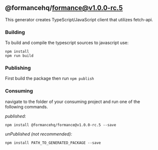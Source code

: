 ## @formancehq/formance@v1.0.0-rc.5

This generator creates TypeScript/JavaScript client that utilizes fetch-api.

### Building

To build and compile the typescript sources to javascript use:
```
npm install
npm run build
```

### Publishing

First build the package then run ```npm publish```

### Consuming

navigate to the folder of your consuming project and run one of the following commands.

_published:_

```
npm install @formancehq/formance@v1.0.0-rc.5 --save
```

_unPublished (not recommended):_

```
npm install PATH_TO_GENERATED_PACKAGE --save
